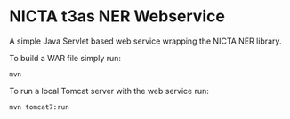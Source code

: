 # NICTA t3as NER Webservice

A simple Java Servlet based web service wrapping the NICTA NER library.

To build a WAR file simply run:

    mvn

To run a local Tomcat server with the web service run:

    mvn tomcat7:run
